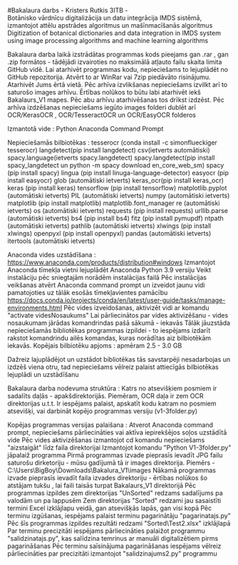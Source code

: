 #Bakalaura darbs - Kristers Rutkis 3ITB -  
Botānisko vārdnīcu digitalizācija un datu integrācija IMDS sistēmā, izmantojot attēlu apstrādes algoritmus un mašīnmacīšanās algoritmus
Digitization of botanical dictionaries and data integration in IMDS system using image processing algorithms and machine learning algorithms

Bakalaura darba laikā izstrādātas programmas kods pieejams gan .rar , gan .zip formātos - tādējādi izvairoties no maksimālā atļauto failu skaita limita GitHub vidē.
Lai atarhivēt programmas kodu, nepieciešams to lejuplādēt no GitHub repozitorija. Atvērt to ar WinRar vai 7zip piedāvāto risinājumu. Atarhivēt Jums ērtā vietā.
Pēc arhīva izvlikšanas nepieciešams izvilkt arī to saturošo images arhīvu. Ērtības nolūkos to būtu labi atarhivēt iekš Bakalaurs_V1 mapes.
Pēc abu arhīvu atarhivēšanas tos drīkst izdzēst.
Pēc arhīva izdzēšanas nepieciešams iegūto images folderi dublēt arī OCR/KerasOCR , OCR/TesseractOCR un OCR/EasyOCR folderos

Izmantotā vide :
Python
Anaconda Command Prompt

Nepieciešamās bilbiotēkas :
  tesserocr (conda install -c simonflueckiger tesserocr)
  langdetect(pip install langdetect)
  csv(ietverts automātiski)
  spacy.language(ietverts spacy.langdetect)
  spacy.langdetect(pip install spacy_langdetect un  python -m spacy download en_core_web_sm)
  spacy (pip install spacy)
  lingua (pip install linuga-language-detector)
  easyocr (pip install easyocr)
  glob (automātiski ietverts)
  keras_ocr(pip install keras_ocr)
  keras (pip install keras)
  tensorflow (pip install tensorflow)
  matplotlib.pyplot (automātiski ietverts)
  PIL (automātiski ietverts)
  numpy (automātiski ietverts)
  matplotlib (pip install matplotlib)
  matplotlib.font_manager
  re (automātiski ietverts)
  os (automātiski ietverts)
  requests (pip install requests)
  urllib.parse (automātiski ietverts)
  bs4 (pip install bs4)
  fitz (pip install pymupdf)
  ntpath (automātiski ietverts)
  pathlib (automātiski ietverts)
  xlwings (pip install xlwings)
  openpyxl (pip install openpyxl)
  pandas (automātiski ietverts)
  itertools (automātiski ietverts)
  
  Anaconda vides uzstādīšana :
  https://www.anaconda.com/products/distribution#windows
  Izmantojot Anaconda tīmekļa vietni lejuplādēt Anaconda Python 3.9 versiju
  Veikt instalāciju pēc sniegtajām norādēm instalācijas failā
  Pēc instalācijas veikšanas atvērt Anaconda command prompt un izveidot jaunu vidi pamatojoties uz tālāk esošās tīmekļavientes pamācību
  https://docs.conda.io/projects/conda/en/latest/user-guide/tasks/manage-environments.html
  Pēc vides izveidošanas, aktivizēt vidi ar komandu "activate videsNosaukums"
  Lai pārliecinātos par vides aktivizēšanu - vides nosaukumam jārādas komandrindas pašā sākumā - iekavās
  Tālāk jāuzstāda nepieciešamās bibliotēkas programmas izpildei - to iespējams izdarīt rakstot komandrindu ailēs komandas, kuras norādītas aiz bilbiotēkām iekavās.
  Kopējais bilbiotēku apjoms : apmēram 2.5 - 3.0 GB

  Dažreiz lajuplādējot un uzstādot bibliotēkas tās savstarpēji nesadarbojas un izdzēš viena otru, tad nepieciešams vēlreiz palaist attiecīgās bilbiotēkas lejuplādi un uzstādīšanu
  
  Bakalaura darba nodevuma struktūra : 
      Katrs no atsevišķiem posmiem ir sadalīts daļās  - apakšdirektorijās. Piemēram, OCR daļa ir zem OCR direktorijas u.t.t.
      Ir iespējams palaist, apskatīt kodu katram no posmiem atsevišķi, vai darbināt kopējo programmas versiju (v1-3folder.py)
      
  Kopējas programmas versijas palaišana :
      Atverot Anaconda command prompt, nepieciešams pārliecināties vai aktīva iepirekšējos soļos uzstādītā vide
      Pēc vides aktivizēšanas izmantojot cd komandu nepieciešams "aizstaigāt" līdz faila direktorijai
      Izmantojot komandu "Python V1-3folder.py" jāpalaiž programma
      Pirmā programmas izvade pieprasīs ievadīt JPG failu saturošu dirketoriju - mūsu gadījumā tā ir images direktorija. Piemērs - C:\Users\BigBoy\Downloads\Bakalura_V1\images
      Nākamā programmas izvade pieprasīs ievadīt faila izvades direktoriju - ērtības nolūkos šo atstājam tukšu , lai faili taisās turpat Bakalaurs_V1 direktorijā
      Pēc programmas izpildes zem direktorijas "UnSorted" redzams sadalījums pa valodām un pa lappusēm
      Zem direktorijas "Sorted" redzami jau sasaistīti termini Excel izklājlapu veidā, gan atsevišķās lapās, gan visi kopā
      Pēc terminu izgūšanas, iespējams palaist terminu pagarinātāju "pagarinatajs.py"
      Pēc šīs programmas izpildes rezultāti redzami "Sorted\Test2.xlsx" izklājlapā
      Par terminu precizitāti iespējams pārliecināties palaižot programmu "salidzinatajs.py", kas salīdzina temrinus ar manuāli digitalizētiem pirms pagarināšanas
      Pēc terminu saīsinājuma pagarināšanas iespējams vēlreiz pārliecināties par precizitāti izmantojot "salidzinajums2.py" programmu
      
      
  
